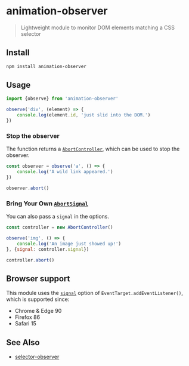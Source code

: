 # animation-observer

> Lightweight module to monitor DOM elements matching a CSS selector

## Install

```sh
npm install animation-observer
```

## Usage

```js
import {observe} from 'animation-observer'

observe('div', (element) => {
	console.log(element.id, 'just slid into the DOM.')
})
```

### Stop the observer

The function returns a [`AbortController`](https://developer.mozilla.org/docs/Web/API/AbortController), which can be used to stop the observer.

```js
const observer = observe('a', () => {
	console.log('A wild link appeared.')
})

observer.abort()
```

### Bring Your Own [`AbortSignal`](https://developer.mozilla.org/docs/Web/API/AbortSignal)

You can also pass a `signal` in the options.

<!-- prettier-ignore -->
```js
const controller = new AbortController()

observe('img', () => {
	console.log('An image just showed up!')
}, {signal: controller.signal})

controller.abort()
```

## Browser support

This module uses the [`signal`](https://developer.mozilla.org/docs/Web/API/EventTarget/addEventListener#signal) option of `EventTarget.addEventListener()`, which is supported since:

- Chrome & Edge 90
- Firefox 86
- Safari 15

## See Also

- [selector-observer](https://github.com/josh/selector-observer)
